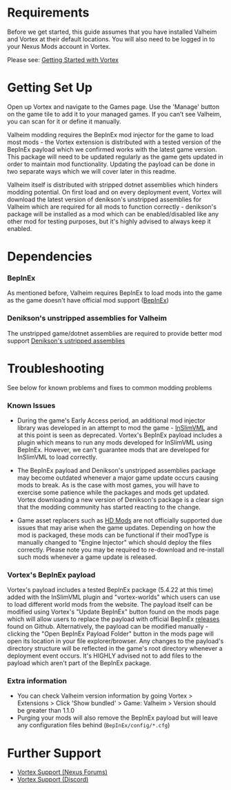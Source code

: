 # Requirements

Before we get started, this guide assumes that you have installed Valheim and Vortex at their default locations. You will also need to be logged in to your Nexus Mods account in Vortex.

Please see: [Getting Started with Vortex](/en/vortex/users/getting-started)

# Getting Set Up

Open up Vortex and navigate to the Games page. Use the 'Manage' button on the game tile to add it to your managed games. If you can’t see Valheim, you can scan for it or define it manually.

Valheim modding requires the BepInEx mod injector for the game to load most mods - the Vortex extension is distributed with a tested version of the BepInEx payload which we confirmed works with
the latest game version. This package will need to be updated regularly as the game gets updated in order to maintain mod functionality. Updating the payload can be done in two separate ways which
we will cover later in this readme.

Valheim itself is distributed with stripped dotnet assemblies which hinders modding potential. On first load and on every deployment event, Vortex will download the latest version of denikson's
unstripped assemblies for Valheim which are required for all mods to function correctly - denikson's package will be installed as a mod which can be enabled/disabled like any other mod for testing purposes,
but it's highly advised to always keep it enabled.

# Dependencies

### BepInEx

As mentioned before, Valheim requires BepInEx to load mods into the game as the game doesn't have official mod support ([BepInEx](https://github.com/BepInEx/BepInEx))

### Denikson's unstripped assemblies for Valheim

The unstripped game/dotnet assemblies are required to provide better mod support [Denikson's ustripped assemblies](https://valheim.thunderstore.io/package/denikson/BepInExPack_Valheim/)

# Troubleshooting

See below for known problems and fixes to common modding problems

### Known Issues

* During the game's Early Access period, an additional mod injector library was developed in an attempt to mod the game - [InSlimVML](https://github.com/PJninja/InSlimVML) and at this point is seen as deprecated. Vortex's BepInEx payload includes a plugin which means to run any mods developed for InSlimVML using BepInEx. However, we can't guarantee mods that are developed for InSlimVML to load correctly.

* The BepInEx payload and Denikson's unstripped assemblies package may become outdated whenever a major game update occurs causing mods to break. As is the case with most games, you will have to exercise some patience while the packages and mods get updated. Vortex downloading a new version of Denikson's package is a clear sign that the modding community has started reacting to the change.

* Game asset replacers such as [HD Mods](https://www.nexusmods.com/valheim/mods/302) are not officially supported due issues that may arise when the game updates. Depending on how the mod is packaged, these mods can be functional if their modType is manually changed to "Engine Injector" which should deploy the files correctly. Please note you may be required to re-download and re-install such mods whenever a game update is released.

### Vortex's BepInEx payload

Vortex's payload includes a tested BepInEx package (5.4.22 at this time) added with the InSlimVML plugin and "vortex-worlds" which users can use to load different world mods from the website. The payload itself can be modified using Vortex's "Update BepInEx" button found on the mods page which will allow users to replace the payload with official BepInEx [releases](https://github.com/BepInEx/BepInEx/releases) found on Github.
Alternatively, the payload can be modified manually - clicking the "Open BepInEx Payload Folder" button in the mods page will open its location in your file explorer/browser. Any changes to the payload's directory structure will be reflected in the game's root directory whenever a deployment event occurs. It's HIGHLY advised not to add files to the payload which aren't part of the BepInEx package.

### Extra information
* You can check Valheim version information by going Vortex > Extensions > Click 'Show bundled' > Game: Valheim > Version should be greater than 1.1.0
* Purging your mods will also remove the BepInEx payload but will leave any configuration files behind (`BepInEx/config/*.cfg`)

# Further Support

* [Vortex Support (Nexus Forums) ](https://forums.nexusmods.com/index.php?/forum/4306-vortex-support/)
* [Vortex Support (Discord)](https://discord.com/channels/215154001799413770/408252140533055499)
